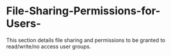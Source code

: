 # File-Sharing-Permissions-for-Users-
This section details file sharing and permissions to be granted to read/write/no access user groups.
